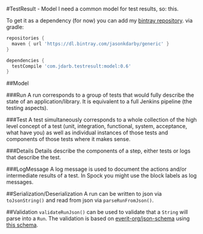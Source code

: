 #TestResult - Model
I need a common model for test results, so: this.

To get it as a dependency (for now) you can add my [bintray repository](https://bintray.com/jasonkdarby/generic/model/view).
via gradle:
```groovy
repositories {
  maven { url 'https://dl.bintray.com/jasonkdarby/generic' }
}

dependencies {
  testCompile 'com.jdarb.testresult:model:0.6'
}
```

##Model

###Run
A run corresponds to a group of tests that would fully describe the state of an application/library.  It is equivalent to a full Jenkins pipeline (the testing aspects).

###Test
A test simultaneously corresponds to a whole collection of the high level concept of a test (unit, integration, functional, system, acceptance, what have you) as well as individual instances of those tests and components of those tests where it makes sense.

###Details
Details describe the components of a step, either tests or logs that describe the test.

###LogMessage
A log message is used to document the actions and/or intermediate results of a test.  In Spock you might use the block labels as log messages.

##Serialization/Deserialization
A run can be written to json via `toJsonString()` and read from json via `parseRunFromJson()`.

##Validation
`validateRunJson()` can be used to validate that a `String` will parse into a `Run`.
The validation is based on [everit-org/json-schema](https://github.com/everit-org/json-schema) using [this schema](src/main/resources/com/jdarb/testresult/model/ModelSchema.json).
